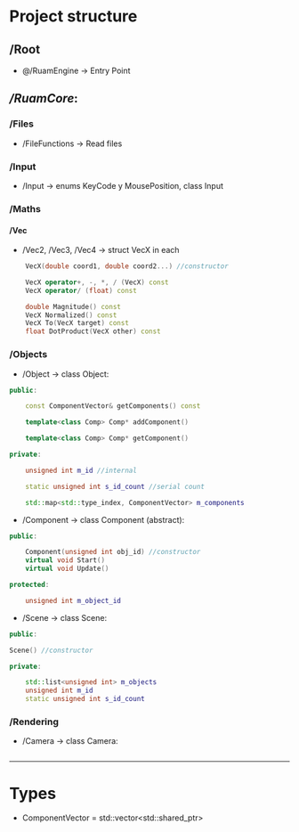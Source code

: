 # Project structure

## /Root

- @/RuamEngine -> Entry Point


## ***/RuamCore***:


### /Files

- /FileFunctions -> Read files



### /Input

- /Input -> enums KeyCode y MousePosition, class Input



### /Maths

#### /Vec

- /Vec2, /Vec3, /Vec4 -> struct VecX in each

```cpp
    VecX(double coord1, double coord2...) //constructor

    VecX operator+, -, *, / (VecX) const
    VecX operator/ (float) const

    double Magnitude() const
    VecX Normalized() const
    VecX To(VecX target) const
    float DotProduct(VecX other) const
```



### /Objects

- /Object -> class Object:

```cpp
public:

    const ComponentVector& getComponents() const 

    template<class Comp> Comp* addComponent()  

    template<class Comp> Comp* getComponent()

private:

    unsigned int m_id //internal

    static unsigned int s_id_count //serial count

    std::map<std::type_index, ComponentVector> m_components
```



- /Component -> class Component (abstract):  

```cpp
public: 

    Component(unsigned int obj_id) //constructor  
    virtual void Start()
    virtual void Update() 

protected:  

    unsigned int m_object_id  
``` 
  
- /Scene -> class Scene:  

```cpp
public:  

Scene() //constructor  

private:  

    std::list<unsigned int> m_objects  
    unsigned int m_id
    static unsigned int s_id_count
```


### /Rendering

- /Camera -> class Camera:  

```cpp

``` 


---

# Types


- ComponentVector = std::vector<std::shared_ptr<Component>>

